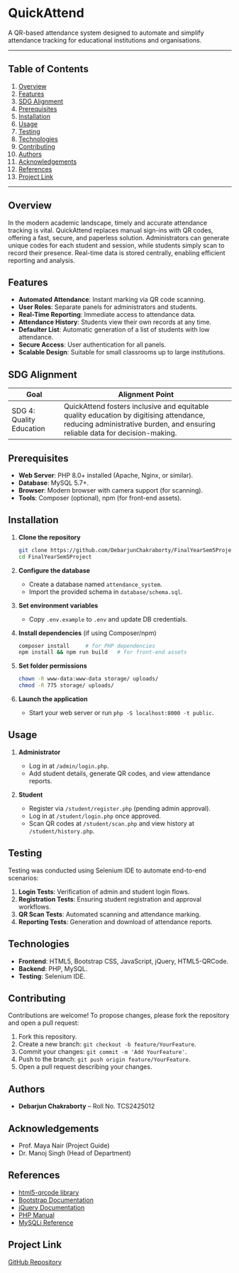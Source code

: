 # QuickAttend

A QR-based attendance system designed to automate and simplify attendance tracking for educational institutions and organisations.

---

## Table of Contents

1. [Overview](#overview)
2. [Features](#features)
3. [SDG Alignment](#sdg-alignment)
4. [Prerequisites](#prerequisites)
5. [Installation](#installation)
6. [Usage](#usage)
7. [Testing](#testing)
8. [Technologies](#technologies)
9. [Contributing](#contributing)
10. [Authors](#authors)
11. [Acknowledgements](#acknowledgements)
12. [References](#references)
13. [Project Link](#project-link)

---

## Overview

In the modern academic landscape, timely and accurate attendance tracking is vital. QuickAttend replaces manual sign-ins with QR codes, offering a fast, secure, and paperless solution. Administrators can generate unique codes for each student and session, while students simply scan to record their presence. Real-time data is stored centrally, enabling efficient reporting and analysis.

## Features

- **Automated Attendance**: Instant marking via QR code scanning.
- **User Roles**: Separate panels for administrators and students.
- **Real-Time Reporting**: Immediate access to attendance data.
- **Attendance History**: Students view their own records at any time.
- **Defaulter List**: Automatic generation of a list of students with low attendance.
- **Secure Access**: User authentication for all panels.
- **Scalable Design**: Suitable for small classrooms up to large institutions.

## SDG Alignment

| Goal | Alignment Point |
| ---- | ----------------|
| SDG 4: Quality Education | QuickAttend fosters inclusive and equitable quality education by digitising attendance, reducing administrative burden, and ensuring reliable data for decision-making. |

## Prerequisites

- **Web Server**: PHP 8.0+ installed (Apache, Nginx, or similar).
- **Database**: MySQL 5.7+.
- **Browser**: Modern browser with camera support (for scanning).
- **Tools**: Composer (optional), npm (for front-end assets).

## Installation

1. **Clone the repository**
   ```bash
   git clone https://github.com/DebarjunChakraborty/FinalYearSem5Project.git
   cd FinalYearSem5Project
   ```

2. **Configure the database**
   - Create a database named `attendance_system`.
   - Import the provided schema in `database/schema.sql`.

3. **Set environment variables**
   - Copy `.env.example` to `.env` and update DB credentials.

4. **Install dependencies** (if using Composer/npm)
   ```bash
   composer install     # for PHP dependencies
   npm install && npm run build   # for front-end assets
   ```

5. **Set folder permissions**
   ```bash
   chown -R www-data:www-data storage/ uploads/
   chmod -R 775 storage/ uploads/
   ```

6. **Launch the application**
   - Start your web server or run `php -S localhost:8000 -t public`.

## Usage

1. **Administrator**
   - Log in at `/admin/login.php`.
   - Add student details, generate QR codes, and view attendance reports.

2. **Student**
   - Register via `/student/register.php` (pending admin approval).
   - Log in at `/student/login.php` once approved.
   - Scan QR codes at `/student/scan.php` and view history at `/student/history.php`.

## Testing

Testing was conducted using Selenium IDE to automate end-to-end scenarios:

1. **Login Tests**: Verification of admin and student login flows.
2. **Registration Tests**: Ensuring student registration and approval workflows.
3. **QR Scan Tests**: Automated scanning and attendance marking.
4. **Reporting Tests**: Generation and download of attendance reports.

## Technologies

- **Frontend**: HTML5, Bootstrap CSS, JavaScript, jQuery, HTML5-QRCode.
- **Backend**: PHP, MySQL.
- **Testing**: Selenium IDE.

## Contributing

Contributions are welcome! To propose changes, please fork the repository and open a pull request:

1. Fork this repository.
2. Create a new branch: `git checkout -b feature/YourFeature`.
3. Commit your changes: `git commit -m 'Add YourFeature'`.
4. Push to the branch: `git push origin feature/YourFeature`.
5. Open a pull request describing your changes.

## Authors

- **Debarjun Chakraborty** – Roll No. TCS2425012

## Acknowledgements

- Prof. Maya Nair (Project Guide)
- Dr. Manoj Singh (Head of Department)

## References

- [html5-qrcode library](https://github.com/mebjas/html5-qrcode)
- [Bootstrap Documentation](https://getbootstrap.com/)
- [jQuery Documentation](https://jquery.com/)
- [PHP Manual](https://www.php.net/manual/)
- [MySQLi Reference](https://www.php.net/manual/en/book.mysqli.php)

## Project Link

[GitHub Repository](https://github.com/DebarjunChakraborty/FinalYearSem5Project.git)
